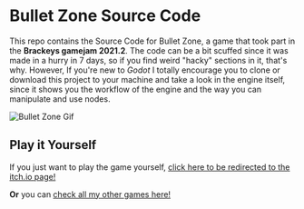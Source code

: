 # Bullet Zone Source Code

This repo contains the Source Code for Bullet Zone, a game that took part in the **Brackeys gamejam 2021.2**.
The code can be a bit scuffed since it was made in a hurry in 7 days, so if you find weird "hacky" sections in it, that's why. 
However, If you're new to *Godot* I totally encourage you to clone or download this project to your machine and take a look in the engine itself, since it
shows you the workflow of the engine and the way you can manipulate and use nodes.

![Bullet Zone Gif](https://img.itch.zone/aW1hZ2UvMTE3Njk0OC82ODYyNDg1LmdpZg==/original/HpVH%2FR.gif)

## Play it Yourself

If you just want to play the game yourself, [click here to be redirected to the itch.io page!](https://whaive.itch.io/bullet-zone)

**Or** you can [check all my other games here!](https://whaive.itch.io/)
